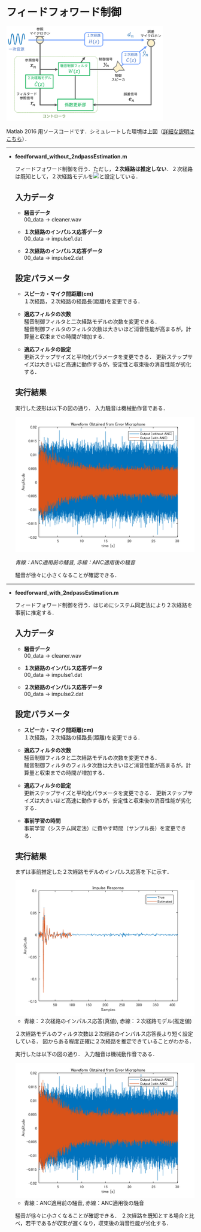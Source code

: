 # フィードフォワード制御   
   
   <img src="https://github.com/YosukeSugiura/ActiveNoiseControl/blob/image/feedforward_system.png" width="420px" />
   
   Matlab 2016 用ソースコードです．シミュレートした環境は上図（[詳細な説明はこちら](https://github.com/YosukeSugiura/ActiveNoiseControl/wiki/フィードフォワード型のシステムモデル)）．

* * * 
- **feedforward_without_2ndpassEstimation.m**  

   フィードフォワード制御を行う．ただし，**２次経路は推定しない**．２次経路は既知として，２次経路モデルを<img src="https://latex.codecogs.com/png.latex?\dpi{120}&space;\hat{C}(z)=C(z)">と設定している． 
   
   ## 入力データ
   
   - **騒音データ**  
      00_data -> cleaner.wav  
      
   - **１次経路のインパルス応答データ**  
      00_data -> impulse1.dat
      
   - **２次経路のインパルス応答データ**  
      00_data -> impulse2.dat
    
   
   ## 設定パラメータ
   
   - **スピーカ・マイク間距離(cm)**  
      １次経路，２次経路の経路長(距離)を変更できる．
      
   - **適応フィルタの次数**  
      騒音制御フィルタと二次経路モデルの次数を変更できる．  
      騒音制御フィルタのフィルタ次数は大きいほど消音性能が高まるが，計算量と収束までの時間が増加する．
      
   - **適応フィルタの設定**   
      更新ステップサイズと平均化パラメータを変更できる．
      更新ステップサイズは大きいほど高速に動作するが，安定性と収束後の消音性能が劣化する．
   
   ## 実行結果
   
   実行した波形は以下の図の通り．
   入力騒音は機械動作音である．
   
   <img src="https://github.com/YosukeSugiura/ActiveNoiseControl/blob/master/01_feedforward/result_ff1.png">  
   
   *青線：ANC適用前の騒音, 赤線：ANC適用後の騒音*  
   
   騒音が徐々に小さくなることが確認できる．
   
* * * 
- **feedforward_with_2ndpassEstimation.m**  

   フィードフォワード制御を行う．はじめにシステム同定法により２次経路を事前に推定する．
   
   ## 入力データ
   
   - **騒音データ**  
      00_data -> cleaner.wav  
      
   - **１次経路のインパルス応答データ**  
      00_data -> impulse1.dat
      
   - **２次経路のインパルス応答データ**  
      00_data -> impulse2.dat
    
   
   ## 設定パラメータ
   
   - **スピーカ・マイク間距離(cm)**  
      １次経路，２次経路の経路長(距離)を変更できる．
      
   - **適応フィルタの次数**  
      騒音制御フィルタと二次経路モデルの次数を変更できる．  
      騒音制御フィルタのフィルタ次数は大きいほど消音性能が高まるが，計算量と収束までの時間が増加する．
      
   - **適応フィルタの設定**   
      更新ステップサイズと平均化パラメータを変更できる．
      更新ステップサイズは大きいほど高速に動作するが，安定性と収束後の消音性能が劣化する．
    
   - **事前学習の時間**   
      事前学習（システム同定法）に費やす時間（サンプル長）を変更できる．
   
   ## 実行結果
   
   まずは事前推定した２次経路モデルのインパルス応答を下に示す．
   
   <img src="https://github.com/YosukeSugiura/ActiveNoiseControl/blob/master/01_feedforward/result_2ndpath.png">  
   
   - 青線：２次経路のインパルス応答(真値), 赤線：２次経路モデル(推定値)
   
   ２次経路モデルのフィルタ次数は２次経路のインパルス応答長より短く設定している．
   図からある程度正確に２次経路を推定できていることがわかる．
   
   実行したは以下の図の通り．
   入力騒音は機械動作音である．
   
   <img src="https://github.com/YosukeSugiura/ActiveNoiseControl/blob/master/01_feedforward/result_ff2.png">  
   
   - 青線：ANC適用前の騒音, 赤線：ANC適用後の騒音
   
   騒音が徐々に小さくなることが確認できる．
   ２次経路を既知とする場合と比べ，若干であるが収束が遅くなり，収束後の消音性能が劣化する．
